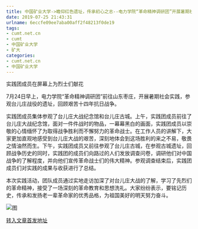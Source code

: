 ```yaml
---
title: 中国矿业大学->瞻仰红色遗址，传承初心之志--电力学院“革命精神调研团”开展暑期社会实践活动 | cumt.net.cn
date: 2019-07-25 21:43:31
urlname: 6eccfe09ee7aba00aff2f48213f0de19
tags: 
- cumt.net.cn
- cumt
- 中国矿业大学
- 矿大
categories:
- cumt.net.cn
- 中国矿业大学
---
```



实践团成员在屏幕上为烈士们献花

7月24日早上，电力学院“革命精神调研团”前往山东枣庄，开展暑期社会实践，参观台儿庄战役的遗址，回顾艰苦十四年抗日战争。

实践团成员集体参观了台儿庄大战纪念馆和台儿庄古城。上午，实践团成员前往了台儿庄大战纪念馆，面对一件件战时的物品，一幕幕黑白的画面，实践团成员以崇敬的心情缅怀了为取得战争胜利而不懈努力的革命战士。在工作人员的讲解下，大家更加直观地感受到台儿庄大战的艰苦，深刻地体会到这场胜利的来之不易，敬畏之情油然而生。下午，实践团成员又前往参观了台儿庄古城，在参观古城遗址，回顾战争历史的同时，实践团的成员们向路过的人们发放调查问卷，调研他们对中国战争的了解程度，并向他们宣传革命战士们的伟大精神。参观调查结束后，实践团成员们对实践的成果与收获进行了总结。

本次实践活动，团队成员通过实地走访加深了对台儿庄大战的了解，学习了先烈们的革命精神，接受了一场深刻的革命教育和思想洗礼。大家纷纷表示，要铭记历史，传承和发扬老一辈革命家的优秀品格，为祖国美好的明天努力奋斗。



![图](http://xwzx.cumt.edu.cn/_upload/article/images/91/30/c08f3e0c4199b0a2b62abd69794b/64d8845b-3ff5-40f1-af8b-e062d43498e2.jpg)

[转入文章首发地址](http://xwzx.cumt.edu.cn/25/cb/c523a533963/page.htm)